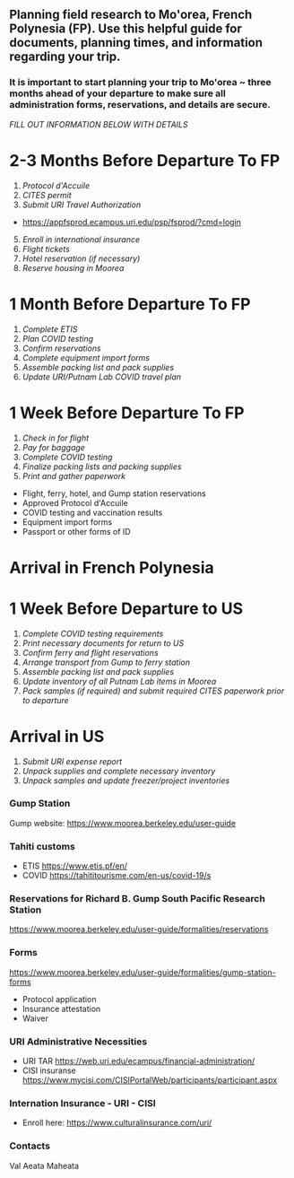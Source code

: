 ## Planning field research to Mo'orea, French Polynesia (FP). Use this helpful guide for documents, planning times, and information regarding your trip.

### It is important to start planning your trip to Mo'orea ~ three months ahead of your departure to make sure all administration forms, reservations, and details are secure.  

*FILL OUT INFORMATION BELOW WITH DETAILS*  

# 2-3 Months Before Departure To FP 

1. *Protocol d'Accuile* 
2. *CITES permit*  
3. *Submit URI Travel Authorization*
 - https://appfsprod.ecampus.uri.edu/psp/fsprod/?cmd=login
5. *Enroll in international insurance*
6. *Flight tickets*
7. *Hotel reservation (if necessary)*
8. *Reserve housing in Moorea* 

# 1 Month Before Departure To FP

1. *Complete ETIS*  
2. *Plan COVID testing*  
3. *Confirm reservations*
4. *Complete equipment import forms*  
5. *Assemble packing list and pack supplies*  
6. *Update URI/Putnam Lab COVID travel plan*

# 1 Week Before Departure To FP 

1. *Check in for flight*  
2. *Pay for baggage*  
3. *Complete COVID testing*  
4. *Finalize packing lists and packing supplies*  
3. *Print and gather paperwork*

+ Flight, ferry, hotel, and Gump station reservations
+ Approved Protocol d'Accuile
+ COVID testing and vaccination results
+ Equipment import forms  
+ Passport or other forms of ID

# Arrival in French Polynesia  


# 1 Week Before Departure to US 

1. *Complete COVID testing requirements*  
2. *Print necessary documents for return to US*  
3. *Confirm ferry and flight reservations*  
4. *Arrange transport from Gump to ferry station*  
5. *Assemble packing list and pack supplies*  
6. *Update inventory of all Putnam Lab items in Moorea*  
7. *Pack samples (if required) and submit required CITES paperwork prior to departure*  

# Arrival in US  

1. *Submit URI expense report*  
2. *Unpack supplies and complete necessary inventory*  
3. *Unpack samples and update freezer/project inventories*  







### Gump Station

Gump website: https://www.moorea.berkeley.edu/user-guide

### Tahiti customs

- ETIS https://www.etis.pf/en/
- COVID https://tahititourisme.com/en-us/covid-19/s


### Reservations for Richard B. Gump South Pacific Research Station

https://www.moorea.berkeley.edu/user-guide/formalities/reservations

### Forms

https://www.moorea.berkeley.edu/user-guide/formalities/gump-station-forms

- Protocol application
- Insurance attestation
- Waiver


### URI Administrative Necessities

- URI TAR https://web.uri.edu/ecampus/financial-administration/
- CISI insuranse https://www.mycisi.com/CISIPortalWeb/participants/participant.aspx

### Internation Insurance - URI - CISI

- Enroll here: https://www.culturalinsurance.com/uri/


### Contacts

Val
Aeata
Maheata
